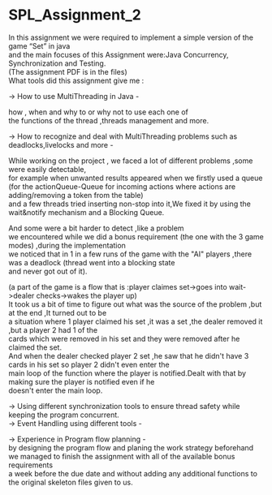 # SPL_Assignment_2  
In this assignment we were required to implement a simple version of the game “Set” in java    
and the main focuses of this Assignment were:Java Concurrency, Synchronization and Testing.  
(The assignment PDF is in the files)   
What tools did this assignment give me :    

-> How to use MultiThreading in Java -    
  
 how , when and why to or why not to use each one of   
 the functions of the thread ,threads management and more.   
   
-> How to recognize and deal with MultiThreading problems such as deadlocks,livelocks and more -  
  
While working on the project , we faced a lot of different problems ,some were easily detectable,      
for example when unwanted results appeared when we firstly used a queue   
(for the actionQueue-Queue for incoming actions where actions are adding/removing a token from the table)   
and a few threads tried inserting non-stop into it,We fixed it by using the wait&notify mechanism and a Blocking Queue.

And some were a bit harder to detect ,like a problem     
we encountered while we did a bonus requirement (the one with the 3 game modes) ,during the implementation          
we noticed that in 1 in a few runs of the game with the "AI" players ,there was a deadlock (thread went into a blocking state       
and never got out of it).  
   
 (a part of the game is a flow that is :player claimes set->goes into wait->dealer checks->wakes the player up)         
It took us a bit of time to figure out what was the source of the problem ,but at the end ,It turned out to be    
a situation where 1 player claimed his set ,it was a set ,the dealer removed it ,but a player 2 had 1 of the   
cards which were removed in his set and they were removed after he claimed the set.    
And when the dealer checked player 2 set ,he saw that he didn't have 3 cards in his set so player 2 didn't even enter the    
main loop of the function where the player is notified.Dealt with that by making sure the player is notified even if he  
doesn't enter the main loop.
  
-> Using different synchronization tools to ensure thread safety while keeping the program concurrent.         
-> Event Handling using different tools -    
    
-> Experience in Program flow planning -    
    by designing the program flow and planing the work strategy beforehand         
    we managed to finish the assignment with all of the available bonus requirements    
    a week before the due date and without adding any additional functions to the original skeleton files given to us.          
